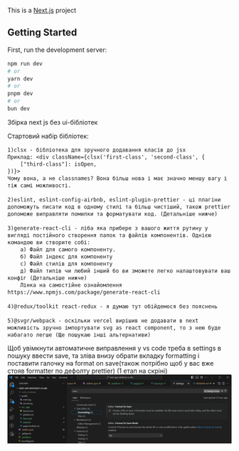 This is a [Next.js](https://nextjs.org/) project

## Getting Started

First, run the development server:

```bash
npm run dev
# or
yarn dev
# or
pnpm dev
# or
bun dev
```

Збірка next js без ui-бібліотек

Стартовий набір бібліотек:

    1)clsx - бібліотека для зручного додавання класів до jsx
    Приклад: <div className={clsx('first-class', 'second-class', {
        ["third-class"]: isOpen,
    })}>
    Чому вона, а не classnames? Вона більш нова і має значно меншу вагу і тіж самі можливості.

    2)eslint, eslint-config-airbnb, eslint-plugin-prettier - ці плагіни допоможуть писати код в одному стилі та більш чистіший, також prettier допоможе виправляти помилки та форматувати код. (Детальніше нижче)

    3)generate-react-cli - ліба яка прибере з вашого життя рутину у вигляді постійного створення папок та файлів компонентів. Однією командою ви створите собі:
        a) Файл для самого компоненту.
        б) Файл індекс для компоненту
        с) Файл стилів для компоненту
        д) Файл типів чи любий інший бо ви зможете легко налаштовувати ваш конфіг (Детальніше нижче)
        Лінка на самостійне ознайомлення https://www.npmjs.com/package/generate-react-cli

    4)@redux/toolkit react-redux - я думаю тут обійдемося без пояснень

    5)@svgr/webpack - оскільки vercel вирішив не додавати в next можливість зручно імпортувати svg as react component, то з нею буде набагато легше (Ще пошукаю інші альтернативи)

Щоб увімкнути автоматичне виправлення у vs code треба в settings в пошуку ввести save, та зліва внизу обрати вкладку formatting і поставити галочку на format on save(також потрібно щоб у вас вже стояв formatter по дефолту prettier)
(1 етап на скріні)
!["image"](image.png)
